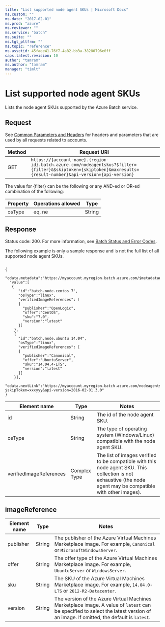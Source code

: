 ```yaml
---
title: "List supported node agent SKUs | Microsoft Docs"
ms.custom: ""
ms.date: "2017-02-01"
ms.prod: "azure"
ms.reviewer: ""
ms.service: "batch"
ms.suite: ""
ms.tgt_pltfrm: ""
ms.topic: "reference"
ms.assetid: 45faee41-76f7-4a82-bb3a-38280796e0ff
caps.latest.revision: 10
author: "tamram"
ms.author: "tamram"
manager: "timlt"
---
```

# List supported node agent SKUs
  Lists the node agent SKUs supported by the Azure Batch service.

## Request
 See [Common Parameters and Headers](../batchservice/common-parameters-and-headers.md) for headers and parameters that are used by all requests related to accounts.

|Method|Request URI|
|------------|-----------------|
|GET|`https://{account-name}.{region-id}.batch.azure.com/nodeagentskus?$filter={filter}&$skiptoken={skiptoken}&maxresults={result-number}&api-version={api-version}`|

 The value for {filter} can be the following or any AND-ed or OR-ed combination of the following:

|Property|Operations allowed|Type|
|--------------|------------------------|----------|
|osType|eq, ne|String|

## Response
 Status code: 200. For more information, see [Batch Status and Error Codes](../batchservice/batch-status-and-error-codes.md).

 The following example is only a sample response and is not the full list of all supported node agent SKUs.

```

{
  "odata.metadata":"https://myaccount.myregion.batch.azure.com/$metadata#nodeagentskus",
  "value":[
   {
      "id":"batch.node.centos 7",
      "osType":"linux",
      "verifiedImageReferences": [
      {
        "publisher":"OpenLogic",
        "offer":"CentOS",
        "sku":"7.0",
        "version":"latest"
      }]
    },
    {
      "id":"batch.node.ubuntu 14.04",
      "osType":"linux",
      "verifiedImageReferences": [
      {
        "publisher":"Canonical",
        "offer":"UbuntuServer",
        "sku":"14.04.4-LTS",
        "version":"latest"
      }]
    }],
    "odata.nextLink":"https://myaccount.myregion.batch.azure.com/nodeagentskus?$skipToken=xxxyyy&api-version=2016-02-01.3.0"
}

```

|Element name|Type|Notes|
|------------------|----------|-----------|
|id|String|The id of the node agent SKU.|
|osType|String|The type of operating system (Windows/Linux) compatible with the node agent SKU.|
|verifiedImageReferences|Complex Type|The list of images verified to be compatible with this node agent SKU. This collection is not exhaustive (the node agent may be compatible with other images).|

## imageReference

|Element name|Type|Notes|
|------------------|--------------|----------|
|publisher|String|The publisher of the Azure Virtual Machines Marketplace image. For example, `Canonical` or `MicrosoftWindowsServer`.|
|offer|String|The offer type of the Azure Virtual Machines Marketplace image. For example, `UbuntuServer` or `WindowsServer`.|
|sku|String|The SKU of the Azure Virtual Machines Marketplace image. For example, `14.04.0-LTS` or `2012-R2-Datacenter`.|
|version|String|The version of the Azure Virtual Machines Marketplace image. A value of `latest` can be specified to select the latest version of an image. If omitted, the default is `latest`.|

